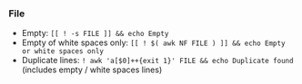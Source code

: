 ### File
- Empty: `[[ ! -s FILE ]] && echo Empty`
- Empty of white spaces only: `[[ ! $( awk NF FILE ) ]] && echo Empty or white spaces only`
- Duplicate lines: `! awk 'a[$0]++{exit 1}' FILE && echo Duplicate found` (includes empty / white spaces lines)
